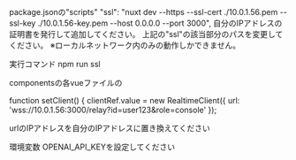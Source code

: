package.jsonの"scripts"
"ssl": "nuxt dev --https --ssl-cert ./10.0.1.56.pem --ssl-key ./10.0.1.56-key.pem --host 0.0.0.0 --port 3000",
自分のIPアドレスの証明書を発行して追加してください。
上記の"ssl"の該当部分のパスを変更してください。
※ローカルネットワーク内のみの動作しかできません。

実行コマンド
npm run ssl

componentsの各vueファイルの

function setClient() {
  clientRef.value = new RealtimeClient({ 
    url: 'wss://10.0.1.56:3000/relay?id=user123&role=console'
  });

urlのIPアドレスを自分のIPアドレスに置き換えてください

環境変数
OPENAI_API_KEYを設定してください
